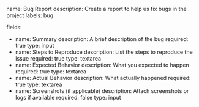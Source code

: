 name: Bug Report
description: Create a report to help us fix bugs in the project
labels: bug

fields:
  - name: Summary
    description: A brief description of the bug
    required: true
    type: input
  - name: Steps to Reproduce
    description: List the steps to reproduce the issue
    required: true
    type: textarea
  - name: Expected Behavior
    description: What you expected to happen
    required: true
    type: textarea
  - name: Actual Behavior
    description: What actually happened
    required: true
    type: textarea
  - name: Screenshots (if applicable)
    description: Attach screenshots or logs if available
    required: false
    type: input
